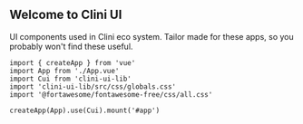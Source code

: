 ## Welcome to Clini UI

UI components used in Clini eco system.
Tailor made for these apps, so you probably won't find these useful.

```
import { createApp } from 'vue'
import App from './App.vue'
import Cui from 'clini-ui-lib'
import 'clini-ui-lib/src/css/globals.css'
import '@fortawesome/fontawesome-free/css/all.css'

createApp(App).use(Cui).mount('#app')
```